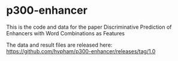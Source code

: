 # p300-enhancer
This is the code and data for the paper Discriminative Prediction of Enhancers with Word Combinations as Features

The data and result files are released here: https://github.com/hvpham/p300-enhancer/releases/tag/1.0
